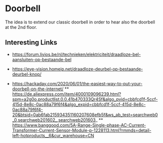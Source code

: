 # Doorbell

The idea is to extend our classic doorbell in order to hear also the doorbell at the 2nd floor.

## Interesting Links

* https://forum.livios.be/nl/technieken/elektriciteit/draadloze-bel-aansluiten-op-bestaande-bel
* https://eye-vision.homeip.net/draadloze-deurbel-op-bestaande-deurbel-knop/

* https://hackaday.com/2020/06/01/the-easiest-way-to-put-your-doorbell-on-the-internet/
** https://de.aliexpress.com/item/4000109096239.html?spm=a2g0o.productlist.0.0.41b470333Qr4Sf&algo_pvid=cbbfcd1f-5ccf-415d-8e8c-0ac88a79f6f4&algo_expid=cbbfcd1f-5ccf-415d-8e8c-0ac88a79f6f4-20&btsid=0ab6fab215934351160207608efb5f&ws_ab_test=searchweb0_0,searchweb201602_,searchweb201603_
** https://www.banggood.com/5A-Range-Single-phase-AC-Current-Transformer-Current-Sensor-Module-p-1228113.html?rmmds=detail-left-hotproducts__6&cur_warehouse=CN




